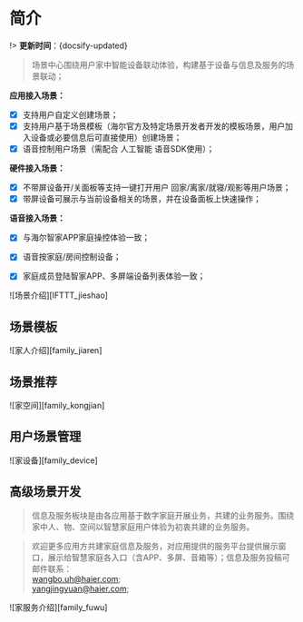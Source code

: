 # 简介

!> **更新时间**：{docsify-updated}  

>场景中心围绕用户家中智能设备联动体验，构建基于设备与信息及服务的场景联动；

**应用接入场景：**   
- [x] 支持用户自定义创建场景； 
- [x] 支持用户基于场景模板（海尔官方及特定场景开发者开发的模板场景，用户加入设备或必要信息后可直接使用）创建场景；
- [x] 语音控制用户场景（需配合 人工智能 语音SDK使用）；

**硬件接入场景：**   
- [x] 不带屏设备开/关面板等支持一键打开用户 回家/离家/就寝/观影等用户场景； 
- [x] 带屏设备可展示与当前设备相关的场景，并在设备面板上快速操作；

**语音接入场景：**   
- [x] 与海尔智家APP家庭操控体验一致； 
- [x] 语音按家庭/房间控制设备； 
- [x] 家庭成员登陆智家APP、多屏端设备列表体验一致；


![场景介绍][IFTTT_jieshao]


## 场景模板
![家人介绍][family_jiaren]

## 场景推荐
![家空间][family_kongjian]

## 用户场景管理
![家设备][family_device]

## 高级场景开发
>信息及服务板块是由各应用基于数字家庭开展业务，共建的业务服务。围绕家中人、物、空间以智慧家庭用户体验为初衷共建的业务服务。

> 欢迎更多应用方共建家庭信息及服务，对应用提供的服务平台提供展示窗口，展示给智慧家庭各入口（含APP、多屏、音箱等）；信息及服务投稿可邮件联系：  
wangbo.uh@haier.com;   
yangjingyuan@haier.com;

![家服务介绍][family_fuwu]



[^-^]:常用图片注释
[IFTTT_jieshao]:_media/IFTTT_jieshao.png